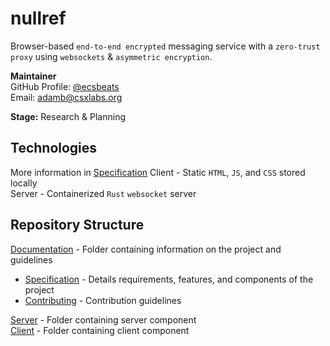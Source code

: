 # nullref
Browser-based `end-to-end encrypted` messaging service with a 
`zero-trust proxy` using `websockets` & `asymmetric encryption`.

**Maintainer** \
GitHub Profile: [@ecsbeats](https://github.com/ecsbeats) \
Email: [adamb@csxlabs.org](mailto:adamb@csxlabs.org)

**Stage:** Research & Planning 
## Technologies
More information in [Specification](doc/SPECIFICATION.md)
Client - Static `HTML`, `JS`, and `CSS` stored locally \
Server - Containerized `Rust` `websocket` server
## Repository Structure
[Documentation](doc/) - Folder containing information on the project and
guidelines
- [Specification](doc/SPECIFICATION.md) - Details requirements, 
features, and components of the project
- [Contributing](doc/CONTRIBUTING.md) - Contribution guidelines

[Server](server/) - Folder containing server component \
[Client](client/) - Folder containing client component

